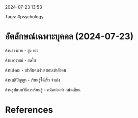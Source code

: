 2024-07-23 13:53

Tags: #psychology 

# อัตลักษณ์เฉพาะบุคคล (2024-07-23)

ด้านร่างกาย - สูง ขาว

ด้านอารมณ์ - สดใส

ด้านสังคม - เข้ากับคนง่าย ชอบเข้าสังคม

ด้านสติปัญญา - เรียนรู้ได้เร็ว จำเก่ง

ด้านรูปแบบวิธีการเรียนรู้ - ถนัดท่องจำ ถนัดเขียน
# References